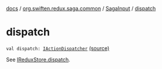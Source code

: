 [docs](../../index.md) / [org.swiften.redux.saga.common](../index.md) / [SagaInput](index.md) / [dispatch](./dispatch.md)

# dispatch

`val dispatch: `[`IActionDispatcher`](../../org.swiften.redux.core/-i-action-dispatcher.md) [(source)](https://github.com/protoman92/KotlinRedux/tree/master/common/common-saga/src/main/kotlin/org/swiften/redux/saga/common/CommonSaga.kt#L46)

See [IReduxStore.dispatch](../../org.swiften.redux.core/-i-dispatcher-provider/dispatch.md).

